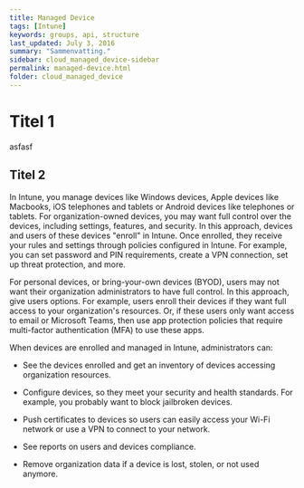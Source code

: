 ```yaml
---
title: Managed Device
tags: [Intune]
keywords: groups, api, structure
last_updated: July 3, 2016
summary: "Sammenvatting."
sidebar: cloud_managed_device-sidebar
permalink: managed-device.html
folder: cloud_managed_device
---
```


# Titel 1

asfasf

## Titel 2
In Intune, you manage devices like Windows devices, Apple devices like Macbooks, iOS telephones and tablets or Android devices like telephones or tablets. For organization-owned devices, you may want full control over the devices, including settings, features, and security. In this approach, devices and users of these devices "enroll" in Intune. Once enrolled, they receive your rules and settings through policies configured in Intune. For example, you can set password and PIN requirements, create a VPN connection, set up threat protection, and more.

For personal devices, or bring-your-own devices (BYOD), users may not want their organization administrators to have full control. In this approach, give users options. For example, users enroll their devices if they want full access to your organization's resources. Or, if these users only want access to email or Microsoft Teams, then use app protection policies that require multi-factor authentication (MFA) to use these apps.

When devices are enrolled and managed in Intune, administrators can:

*   See the devices enrolled and get an inventory of devices accessing organization resources.
    
*   Configure devices, so they meet your security and health standards. For example, you probably want to block jailbroken devices.
    
*   Push certificates to devices so users can easily access your Wi-Fi network or use a VPN to connect to your network.
    
*   See reports on users and devices compliance.
    
*   Remove organization data if a device is lost, stolen, or not used anymore.
